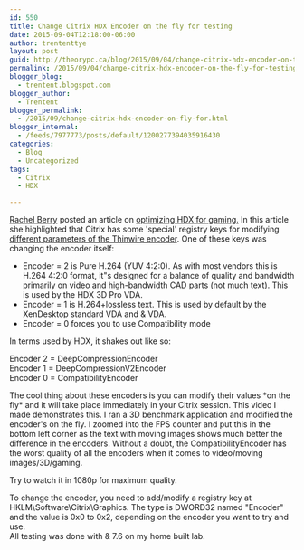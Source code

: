 ```yaml
---
id: 550
title: Change Citrix HDX Encoder on the fly for testing
date: 2015-09-04T12:18:00-06:00
author: trententtye
layout: post
guid: http://theorypc.ca/blog/2015/09/04/change-citrix-hdx-encoder-on-the-fly-for-testing/
permalink: /2015/09/04/change-citrix-hdx-encoder-on-the-fly-for-testing/
blogger_blog:
  - trentent.blogspot.com
blogger_author:
  - Trentent
blogger_permalink:
  - /2015/09/change-citrix-hdx-encoder-on-fly-for.html
blogger_internal:
  - /feeds/7977773/posts/default/1200277394035916430
categories:
  - Blog
  - Uncategorized
tags:
  - Citrix
  - HDX

---
```

[Rachel Berry](https://virtuallyvisual.wordpress.com/) posted an article on [optimizing HDX for gaming.](https://virtuallyvisual.wordpress.com/2015/08/02/did-i-really-see-a-165-thin-client-doing-55fps-with-borderlands-2-with-hdx-3d-pro-citrix-xendesktop/) In this article she highlighted that Citrix has some 'special' registry keys for modifying [different parameters of the Thinwire encoder](https://virtuallyvisual.wordpress.com/2015/07/26/hdx-and-h-264-artefacts-in-citrix-xendesktop&/).  One of these keys was changing the encoder itself:

  * Encoder = 2 is Pure H.264 (YUV 4:2:0). As with most vendors this is H.264 4:2:0 format, it"s designed for a balance of quality and bandwidth primarily on video and high-bandwidth CAD parts (not much text). This is used by the HDX 3D Pro VDA.
  * Encoder = 1 is H.264+lossless text. This is used by default by the XenDesktop standard VDA and & VDA.
  * Encoder = 0 forces you to use Compatibility mode

In terms used by HDX, it shakes out like so:

Encoder 2 = DeepCompressionEncoder  
Encoder 1 = DeepCompressionV2Encoder  
Encoder 0 = CompatibilityEncoder

The cool thing about these encoders is you can modify their values \*on the fly\* and it will take place immediately in your Citrix session. This video I made demonstrates this. I ran a 3D benchmark application and modified the encoder's on the fly. I zoomed into the FPS counter and put this in the bottom left corner as the text with moving images shows much better the difference in the encoders.  Without a doubt, the CompatibilityEncoder has the worst quality of all the encoders when it comes to video/moving images/3D/gaming.

Try to watch it in 1080p for maximum quality.

<div>
</div>

<div style="clear: both; text-align: center;">
</div>

<div>
  <div>
  </div>
  
  <div>
    To change the encoder, you need to add/modify a registry key at HKLM\Software\Citrix\Graphics.  The type is DWORD32 named "Encoder" and the value is 0x0 to 0x2, depending on the encoder you want to try and use.
  </div>
  
  <div>
    All testing was done with & 7.6 on my home built lab.
  </div>
</div>

<!-- AddThis Advanced Settings generic via filter on the_content -->

<!-- AddThis Share Buttons generic via filter on the_content -->
